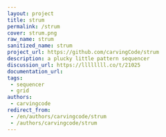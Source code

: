 ```yaml
---
layout: project
title: strum
permalink: /strum
cover: strum.png
raw_name: strum
sanitized_name: strum
project_url: https://github.com/carvingCode/strum
description: a plucky little pattern sequencer
discussion_url: https://llllllll.co/t/21025
documentation_url: 
tags:
 - sequencer
 - grid
authors:
 - carvingcode
redirect_from:
 - /en/authors/carvingcode/strum
 - /authors/carvingcode/strum
---
```

